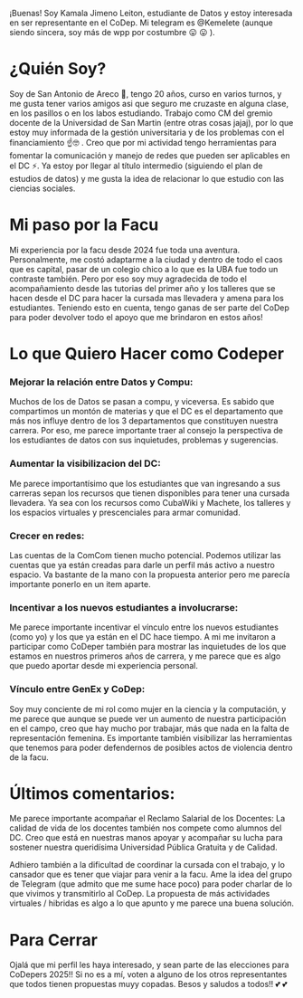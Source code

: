 ¡Buenas!
Soy Kamala Jimeno Leiton, estudiante de Datos y estoy interesada en ser representante en el CoDep. Mi telegram es @Kemelete (aunque siendo sincera, soy más de wpp por costumbre 😛 😛 ).

# ¿Quién Soy?

Soy de San Antonio de Areco 🌱, tengo 20 años, curso en varios turnos, y me gusta tener varios amigos asi que seguro me cruzaste en alguna clase, en los pasillos o en los labos estudiando. Trabajo como CM del gremio docente de la Universidad de San Martin (entre otras cosas jajaj), por lo que estoy muy informada de la gestión universitaria y de los problemas con el financiamiento ☝🤓 . Creo que por mi actividad tengo herramientas para fomentar la comunicación y manejo de redes que pueden ser aplicables en el DC ⚡. Ya estoy por llegar al título intermedio (siguiendo el plan de estudios de datos) y me gusta la idea de relacionar lo que estudio con las ciencias sociales.

# Mi paso por la Facu

Mi experiencia por la facu desde 2024 fue toda una aventura. Personalmente, me costó adaptarme a la ciudad y dentro de todo el caos que es capital, pasar de un colegio chico a lo que es la UBA fue todo un contraste también. Pero por eso soy muy agradecida de todo el acompañamiento desde las tutorias del primer año y los talleres que se hacen desde el DC para hacer la cursada mas llevadera y amena para los estudiantes. Teniendo esto en cuenta, tengo ganas de ser parte del CoDep para poder devolver todo el apoyo que me brindaron en estos años!

# Lo que Quiero Hacer como Codeper

### Mejorar la relación entre Datos y Compu:
  Muchos de los de Datos se pasan a compu, y viceversa. Es sabido que compartimos un montón de materias y que el DC es el departamento que más nos influye dentro de los 3 departamentos que constituyen nuestra carrera. Por eso, me parece importante traer al consejo la perspectiva de los estudiantes de datos con sus inquietudes, problemas y sugerencias.

### Aumentar la visibilizacion del DC:
  Me parece importantísimo que los estudiantes que van ingresando a sus carreras sepan los recursos que tienen disponibles para tener una cursada llevadera. Ya sea con los recursos como CubaWiki y Machete, los talleres y los espacios virtuales y prescenciales para armar comunidad.

### Crecer en redes:

  Las cuentas de la ComCom tienen mucho potencial. Podemos utilizar las cuentas que ya están creadas para darle un perfil más activo a nuestro espacio. Va bastante de la mano con la propuesta anterior pero me parecía importante ponerlo en un item aparte.

### Incentivar a los nuevos estudiantes a involucrarse:

  Me parece importante incentivar el vínculo entre los nuevos estudiantes (como yo) y los que ya están en el DC hace tiempo. A mi me invitaron a participar como CoDeper también para mostrar las inquietudes de los que estamos en nuestros primeros años de carrera, y me parece que es algo que puedo aportar desde mi experiencia personal.

### Vínculo entre GenEx y CoDep:

  Soy muy conciente de mi rol como mujer en la ciencia y la computación, y me parece que aunque se puede ver un aumento de nuestra participación en el campo, creo que hay mucho por trabajar, más que nada en la falta de representación femenina. Es importante también visibilizar las herramientas que tenemos para poder defendernos de posibles actos de violencia dentro de la facu.

# Últimos comentarios:

  Me parece importante acompañar el Reclamo Salarial de los Docentes: La calidad de vida de los docentes también nos compete como alumnos del DC.
  Creo que está en nuestras manos apoyar y acompañar su lucha para sostener nuestra queridísima Universidad Pública Gratuita y de Calidad.

  Adhiero también a la dificultad de coordinar la cursada con el trabajo, y lo cansador que es tener que viajar para venir a la facu. Ame la idea del grupo de Telegram (que admito que me sume hace poco) para poder charlar de lo que vivimos y transmitirlo al CoDep. La propuesta de más actividades virtuales / hibridas es algo a lo que apunto y me parece una buena solución.

# Para Cerrar

  Ojalá que mi perfil les haya interesado, y sean parte de las elecciones para CoDepers 2025!! Si no es a mí, voten a alguno de los otros representantes que todos tienen propuestas muyy copadas. Besos y saludos a todos!! 💕 💕

